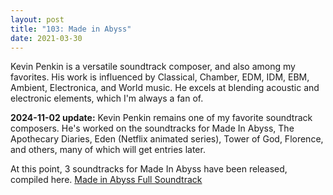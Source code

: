 ```yaml
---
layout: post
title: "103: Made in Abyss"
date: 2021-03-30
---
```


Kevin Penkin is a versatile soundtrack composer, and also among my favorites. His work is influenced by Classical, Chamber, EDM, IDM, EBM, Ambient, Electronica, and World music. He excels at blending acoustic and electronic elements, which I'm always a fan of.

**2024-11-02 update:**
Kevin Penkin remains one of my favorite soundtrack composers. He's worked on the soundtracks for Made In Abyss, The Apothecary Diaries, Eden (Netflix animated series), Tower of God, Florence, and others, many of which will get entries later. 

At this point, 3 soundtracks for Made In Abyss have been released, compiled here.
[Made in Abyss Full Soundtrack](https://youtu.be/MDdgYhe4Fts?t=7107)

